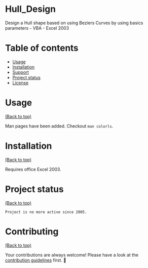 # Hull_Design
Design a Hull shape based on using Beziers Curves by using basics parameters  - VBA - Excel 2003

# Table of contents

- [Usage](#usage)
- [Installation](#installation)
- [Support](#Support)
- [Project status](#Project-status)
- [License](#license)

# Usage

[(Back to top)](#table-of-contents)

Man pages have been added. Checkout `man colorls`.


# Installation

[(Back to top)](#table-of-contents)
  
  Requires office Excel 2003.


# Project status

[(Back to top)](#table-of-contents)

    Project is no more active since 2005.

# Contributing

[(Back to top)](#table-of-contents)

Your contributions are always welcome! Please have a look at the [contribution guidelines](CONTRIBUTING.md) first. :tada:

